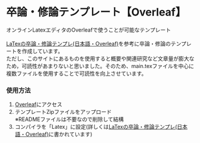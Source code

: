 # 卒論・修論テンプレート【Overleaf】
オンラインLatexエディタのOverleafで使うことが可能なテンプレート
<br>
<br>
[LaTexの卒論・修論テンプレ(日本語・Overleaf)](https://qiita.com/non-caffeine/items/1a7a3ad2c8f840d8748f)を参考に卒論・修論のテンプレートを作成しています。<br>ただし、このサイトにあるものを使用すると概要や関連研究など文章量が膨大なため，可読性があまりないと思いました。そのため、main.texファイルを中心に複数ファイルを使用することで可読性を向上させています。

### 使用方法
1. [Overleaf](https://ja.overleaf.com/)にアクセス
2. テンプレートZipファイルをアップロード  <br>
※READMEファイルは不要なので削除して結構
3. コンパイラを「Latex」に設定(詳しくは[LaTexの卒論・修論テンプレ(日本語・Overleaf)](https://qiita.com/non-caffeine/items/1a7a3ad2c8f840d8748f)に書かれています)

